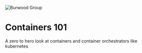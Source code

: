 ![Burwood Group](https://github.com/Burwood/containers101/raw/master/containers_lab/images/burwood_logo.png)

# Containers 101
A zero to hero look at containers and container orchestrators like kubernetes
